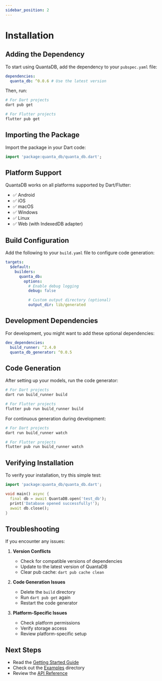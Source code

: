 ```yaml
---
sidebar_position: 2
---
```


# Installation

## Adding the Dependency

To start using QuantaDB, add the dependency to your `pubspec.yaml` file:

```yaml
dependencies:
  quanta_db: ^0.0.6 # Use the latest version
```

Then, run:

```bash
# For Dart projects
dart pub get

# For Flutter projects
flutter pub get
```

## Importing the Package

Import the package in your Dart code:

```dart
import 'package:quanta_db/quanta_db.dart';
```

## Platform Support

QuantaDB works on all platforms supported by Dart/Flutter:

- ✅ Android
- ✅ iOS
- ✅ macOS
- ✅ Windows
- ✅ Linux
- ✅ Web (with IndexedDB adapter)

## Build Configuration

Add the following to your `build.yaml` file to configure code generation:

```yaml
targets:
  $default:
    builders:
      quanta_db:
        options:
          # Enable debug logging
          debug: false

          # Custom output directory (optional)
          output_dir: lib/generated
```

## Development Dependencies

For development, you might want to add these optional dependencies:

```yaml
dev_dependencies:
  build_runner: ^2.4.0
  quanta_db_generator: ^0.0.5
```

## Code Generation

After setting up your models, run the code generator:

```bash
# For Dart projects
dart run build_runner build

# For Flutter projects
flutter pub run build_runner build
```

For continuous generation during development:

```bash
# For Dart projects
dart run build_runner watch

# For Flutter projects
flutter pub run build_runner watch
```

## Verifying Installation

To verify your installation, try this simple test:

```dart
import 'package:quanta_db/quanta_db.dart';

void main() async {
  final db = await QuantaDB.open('test_db');
  print('Database opened successfully!');
  await db.close();
}
```

## Troubleshooting

If you encounter any issues:

1. **Version Conflicts**

   - Check for compatible versions of dependencies
   - Update to the latest version of QuantaDB
   - Clear pub cache: `dart pub cache clean`

2. **Code Generation Issues**

   - Delete the `build` directory
   - Run `dart pub get` again
   - Restart the code generator

3. **Platform-Specific Issues**
   - Check platform permissions
   - Verify storage access
   - Review platform-specific setup

## Next Steps

- Read the [Getting Started Guide](intro)
- Check out the [Examples](https://github.com/champ96k/quanta_db/tree/master/example) directory
- Review the [API Reference](https://quantadb.netlify.app/)
